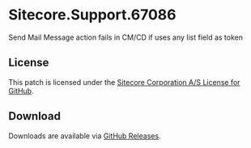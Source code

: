 # Sitecore.Support.67086
Send Mail Message action fails in CM/CD if uses any list field as token

## License  
This patch is licensed under the [Sitecore Corporation A/S License for GitHub](https://github.com/sitecoresupport/Sitecore.Support.67086/blob/master/LICENSE).  

## Download  
Downloads are available via [GitHub Releases](https://github.com/sitecoresupport/Sitecore.Support.67086/releases).  
